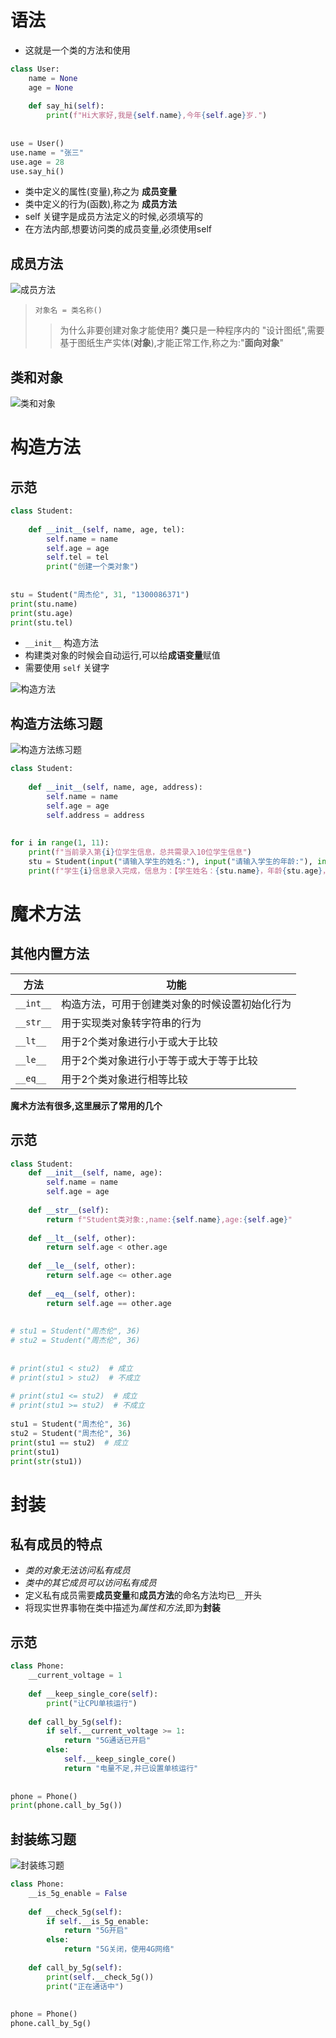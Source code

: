 # 语法
- 这就是一个类的方法和使用
```python
class User:  
    name = None  
    age = None  
  
    def say_hi(self):  
        print(f"Hi大家好,我是{self.name},今年{self.age}岁.")  
  
  
use = User()  
use.name = "张三"  
use.age = 28  
use.say_hi()
```
- 类中定义的属性(变量),称之为 **成员变量**
- 类中定义的行为(函数),称之为 **成员方法**
- self 关键字是成员方法定义的时候,必须填写的
- 在方法内部,想要访问类的成员变量,必须使用self
## 成员方法

![成员方法](https://hew666.github.io/self-python/学习笔记/Excalidraw/picture/成员方法.png)

> `对象名 = 类名称()`  
>>  为什么非要创建对象才能使用?
> > **类**只是一种程序内的 "设计图纸",需要基于图纸生产实体(**对象**),才能正常工作,称之为:"**面向对象**"

## 类和对象
![类和对象](https://hew666.github.io/self-python/学习笔记/Excalidraw/picture/类和对象.png)
# 构造方法
## 示范
```python
class Student:  
  
    def __init__(self, name, age, tel):  
        self.name = name  
        self.age = age  
        self.tel = tel  
        print("创建一个类对象")  
  
  
stu = Student("周杰伦", 31, "1300086371")  
print(stu.name)  
print(stu.age)  
print(stu.tel)
```
- `__init__` 构造方法
- 构建类对象的时候会自动运行,可以给**成语变量**赋值
- 需要使用 `self` 关键字

![构造方法](https://hew666.github.io/self-python/学习笔记/Excalidraw/picture/构造方法.png)
## 构造方法练习题
![构造方法练习题](https://hew666.github.io/self-python/学习笔记/Excalidraw/学习/8.面向对象/构造方法练习题.png)
```python
class Student:  
  
    def __init__(self, name, age, address):  
        self.name = name  
        self.age = age  
        self.address = address  
  
  
for i in range(1, 11):  
    print(f"当前录入第{i}位学生信息，总共需录入10位学生信息")  
    stu = Student(input("请输入学生的姓名:"), input("请输入学生的年龄:"), input("请输入学生的地址:"))  
    print(f"学生{i}信息录入完成，信息为：【学生姓名：{stu.name}，年龄{stu.age}，地址{stu.address}】")
```
# 魔术方法
## 其他内置方法
| 方法 | 功能 |
| ---- | ---- |
| `__int__` | 构造方法，可用于创建类对象的时候设置初始化行为 |
| `__str__` | 用于实现类对象转字符串的行为 |
| `__lt__` | 用于2个类对象进行小于或大于比较 |
| `__le__` | 用于2个类对象进行小于等于或大于等于比较 |
| `__eq__` | 用于2个类对象进行相等比较 |
**魔术方法有很多,这里展示了常用的几个**
## 示范
```python
class Student:  
    def __init__(self, name, age):  
        self.name = name  
        self.age = age  
  
    def __str__(self):  
        return f"Student类对象:,name:{self.name},age:{self.age}"  
  
    def __lt__(self, other):  
        return self.age < other.age  
  
    def __le__(self, other):  
        return self.age <= other.age  
  
    def __eq__(self, other):  
        return self.age == other.age  
  
  
# stu1 = Student("周杰伦", 36)  
# stu2 = Student("周杰伦", 36)  
  
  
# print(stu1 < stu2)  # 成立  
# print(stu1 > stu2)  # 不成立  
  
# print(stu1 <= stu2)  # 成立  
# print(stu1 >= stu2)  # 不成立  
  
stu1 = Student("周杰伦", 36)  
stu2 = Student("周杰伦", 36)  
print(stu1 == stu2)  # 成立  
print(stu1)  
print(str(stu1))
```
# 封装

## 私有成员的特点
- *类的对象无法访问私有成员*
- *类中的其它成员可以访问私有成员*
- 定义私有成员需要**成员变量**和**成员方法**的命名方法均已`__`开头
- 将现实世界事物在类中描述为*属性和方法*,即为**封装**
## 示范
```python
class Phone:  
    __current_voltage = 1  
  
    def __keep_single_core(self):  
        print("让CPU单核运行")  
  
    def call_by_5g(self):  
        if self.__current_voltage >= 1:  
            return "5G通话已开启"  
        else:  
            self.__keep_single_core()  
            return "电量不足,并已设置单核运行"  
  
  
phone = Phone()  
print(phone.call_by_5g())
```
## 封装练习题
![封装练习题](https://hew666.github.io/self-python/学习笔记/Excalidraw/学习/8.面向对象/练习题.png)
```python
class Phone:  
    __is_5g_enable = False  
  
    def __check_5g(self):  
        if self.__is_5g_enable:  
            return "5G开启"  
        else:  
            return "5G关闭，使用4G网络"  
  
    def call_by_5g(self):  
        print(self.__check_5g())  
        print("正在通话中")  
  
  
phone = Phone()  
phone.call_by_5g()
```